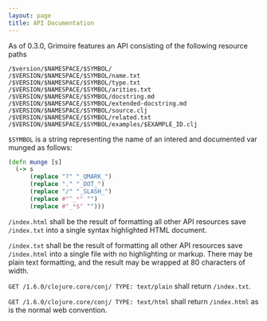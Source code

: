 ```yaml
---
layout: page
title: API Documentation
---
```


As of 0.3.0, Grimoire features an API consisting of the following
resource paths

```
/$version/$NAMESPACE/$SYMBOL/
/$VERSION/$NAMESPACE/$SYMBOL/name.txt
/$VERSION/$NAMESPACE/$SYMBOL/type.txt
/$VERSION/$NAMESPACE/$SYMBOL/arities.txt
/$VERSION/$NAMESPACE/$SYMBOL/docstring.md
/$VERSION/$NAMESPACE/$SYMBOL/extended-docstring.md
/$VERSION/$NAMESPACE/$SYMBOL/source.clj
/$VERSION/$NAMESPACE/$SYMBOL/related.txt
/$VERSION/$NAMESPACE/$SYMBOL/examples/$EXAMPLE_ID.clj
```

`$SYMBOL` is a string representing the name of an intered and
documented var munged as follows:

```Clojure
(defn munge [s]
  (-> s
      (replace "?" "_QMARK_")
      (replace "." "_DOT_")
      (replace "/" "_SLASH_")
      (replace #"^_*" "")
      (replace #"_*$" "")))
```

`/index.html` shall be the result of formatting all other API
resources save `/index.txt` into a single syntax highlighted HTML
document.

`/index.txt` shall be the result of formatting all other API resources
save `/index.html` into a single file with no highlighting or
markup. There may be plain text formatting, and the result may be
wrapped at 80 characters of width.

`GET /1.6.0/clojure.core/conj/ TYPE: text/plain` shall return `/index.txt`.

`GET /1.6.0/clojure.core/conj/ TYPE: text/html` shall return
`/index.html` as is the normal web convention.

